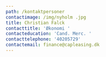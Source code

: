 ```yaml
---
path: /kontaktpersoner
contactimage: /img/nyholm .jpg
title: Christian Falck
contacttitle: 'Økonomi '
contacteducation: 'Cand. Merc. '
contacttelephone: '40205729'
contactemail: finance@capleasing.dk
---
```


